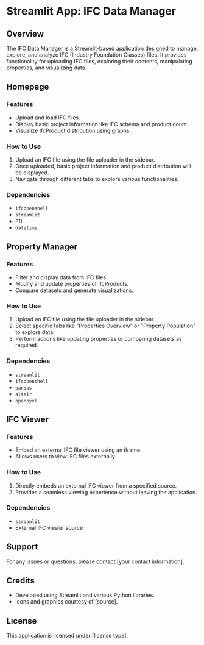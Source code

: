 # Streamlit App: IFC Data Manager

## Overview
The IFC Data Manager is a Streamlit-based application designed to manage, explore, and analyze IFC (Industry Foundation Classes) files. It provides functionality for uploading IFC files, exploring their contents, manipulating properties, and visualizing data.

## Homepage
### Features
- Upload and load IFC files.
- Display basic project information like IFC schema and product count.
- Visualize IfcProduct distribution using graphs.

### How to Use
1. Upload an IFC file using the file uploader in the sidebar.
2. Once uploaded, basic project information and product distribution will be displayed.
3. Navigate through different tabs to explore various functionalities.

### Dependencies
- `ifcopenshell`
- `streamlit`
- `PIL`
- `datetime`

## Property Manager
### Features
- Filter and display data from IFC files.
- Modify and update properties of IfcProducts.
- Compare datasets and generate visualizations.

### How to Use
1. Upload an IFC file using the file uploader in the sidebar.
2. Select specific tabs like "Properties Overview" or "Property Population" to explore data.
3. Perform actions like updating properties or comparing datasets as required.

### Dependencies
- `streamlit`
- `ifcopenshell`
- `pandas`
- `altair`
- `openpyxl`

## IFC Viewer
### Features
- Embed an external IFC file viewer using an iframe.
- Allows users to view IFC files externally.

### How to Use
1. Directly embeds an external IFC viewer from a specified source.
2. Provides a seamless viewing experience without leaving the application.

### Dependencies
- `streamlit`
- External IFC viewer source

## Support
For any issues or questions, please contact [your contact information].

## Credits
- Developed using Streamlit and various Python libraries.
- Icons and graphics courtesy of [source].

## License
This application is licensed under [license type].

